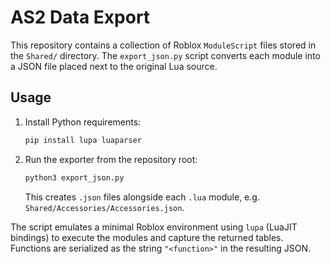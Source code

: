 # AS2 Data Export

This repository contains a collection of Roblox `ModuleScript` files stored in the
`Shared/` directory. The `export_json.py` script converts each module into a JSON
file placed next to the original Lua source.

## Usage

1. Install Python requirements:
   ```sh
   pip install lupa luaparser
   ```

2. Run the exporter from the repository root:
   ```sh
   python3 export_json.py
   ```
   This creates `.json` files alongside each `.lua` module, e.g.
   `Shared/Accessories/Accessories.json`.

The script emulates a minimal Roblox environment using `lupa` (LuaJIT bindings)
to execute the modules and capture the returned tables. Functions are serialized
as the string `"<function>"` in the resulting JSON.
